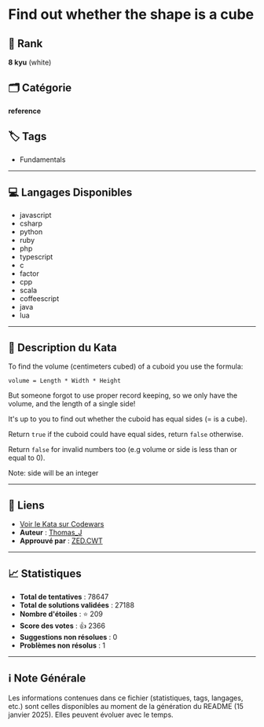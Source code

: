 # Find out whether the shape is a cube

## 🏅 Rank
**8 kyu** (white)

## 🗂️ Catégorie
**reference**

## 🏷️ Tags
- Fundamentals

---

## 💻 Langages Disponibles
- javascript
- csharp
- python
- ruby
- php
- typescript
- c
- factor
- cpp
- scala
- coffeescript
- java
- lua

---

## 📜 Description du Kata

To find the volume (centimeters cubed) of a cuboid you use the formula:

```volume = Length * Width * Height```
    
But someone forgot to use proper record keeping, so we only have the volume, and the length of a single side!

It's up to you to find out whether the cuboid has equal sides (= is a cube).

Return `true` if the cuboid could have equal sides, return `false` otherwise.

Return `false` for invalid numbers too (e.g volume or side is less than or equal to 0).

Note: side will be an integer


---

## 🔗 Liens
- [Voir le Kata sur Codewars](https://www.codewars.com/kata/58d248c7012397a81800005c)
- **Auteur** : [Thomas_J](https://www.codewars.com/users/Thomas_J)
- **Approuvé par** : [ZED.CWT](https://www.codewars.com/users/ZED.CWT)

---

## 📈 Statistiques
- **Total de tentatives** : 78647
- **Total de solutions validées** : 27188
- **Nombre d'étoiles** : ⭐ 209
- **Score des votes** : 👍 2366
- **Suggestions non résolues** : 0
- **Problèmes non résolus** : 1

---

## ℹ️ Note Générale
Les informations contenues dans ce fichier (statistiques, tags, langages, etc.) sont celles disponibles au moment de la génération du README (15 janvier 2025). Elles peuvent évoluer avec le temps.
